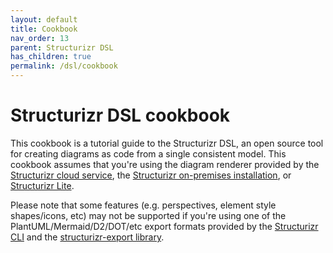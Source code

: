 ```yaml
---
layout: default
title: Cookbook
nav_order: 13
parent: Structurizr DSL
has_children: true
permalink: /dsl/cookbook
---
```


# Structurizr DSL cookbook

This cookbook is a tutorial guide to the Structurizr DSL, an open source tool for creating diagrams as code from
a single consistent model. This cookbook assumes that you're using the diagram renderer provided by the
[Structurizr cloud service](https://structurizr.com/help/cloud-service),
the [Structurizr on-premises installation](/onpremises),
or [Structurizr Lite](/lite).

Please note that some features (e.g. perspectives, element style shapes/icons, etc) may not be supported if you're
using one of the PlantUML/Mermaid/D2/DOT/etc export formats provided by the
[Structurizr CLI](/cli) and the [structurizr-export library](/export).